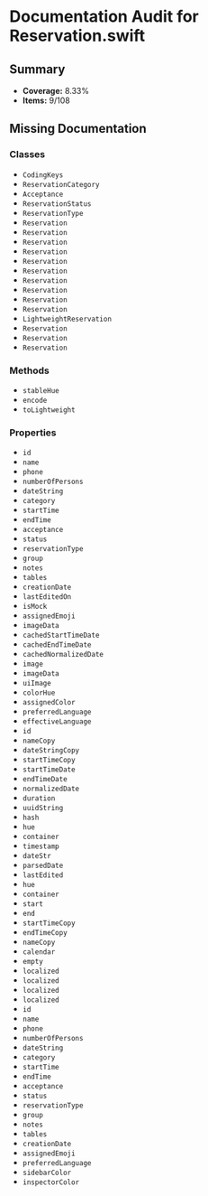 # Documentation Audit for Reservation.swift

## Summary

- **Coverage:** 8.33%
- **Items:** 9/108

## Missing Documentation

### Classes
- `CodingKeys`
- `ReservationCategory`
- `Acceptance`
- `ReservationStatus`
- `ReservationType`
- `Reservation`
- `Reservation`
- `Reservation`
- `Reservation`
- `Reservation`
- `Reservation`
- `Reservation`
- `Reservation`
- `Reservation`
- `Reservation`
- `LightweightReservation`
- `Reservation`
- `Reservation`
- `Reservation`

### Methods
- `stableHue`
- `encode`
- `toLightweight`

### Properties
- `id`
- `name`
- `phone`
- `numberOfPersons`
- `dateString`
- `category`
- `startTime`
- `endTime`
- `acceptance`
- `status`
- `reservationType`
- `group`
- `notes`
- `tables`
- `creationDate`
- `lastEditedOn`
- `isMock`
- `assignedEmoji`
- `imageData`
- `cachedStartTimeDate`
- `cachedEndTimeDate`
- `cachedNormalizedDate`
- `image`
- `imageData`
- `uiImage`
- `colorHue`
- `assignedColor`
- `preferredLanguage`
- `effectiveLanguage`
- `id`
- `nameCopy`
- `dateStringCopy`
- `startTimeCopy`
- `startTimeDate`
- `endTimeDate`
- `normalizedDate`
- `duration`
- `uuidString`
- `hash`
- `hue`
- `container`
- `timestamp`
- `dateStr`
- `parsedDate`
- `lastEdited`
- `hue`
- `container`
- `start`
- `end`
- `startTimeCopy`
- `endTimeCopy`
- `nameCopy`
- `calendar`
- `empty`
- `localized`
- `localized`
- `localized`
- `localized`
- `id`
- `name`
- `phone`
- `numberOfPersons`
- `dateString`
- `category`
- `startTime`
- `endTime`
- `acceptance`
- `status`
- `reservationType`
- `group`
- `notes`
- `tables`
- `creationDate`
- `assignedEmoji`
- `preferredLanguage`
- `sidebarColor`
- `inspectorColor`
